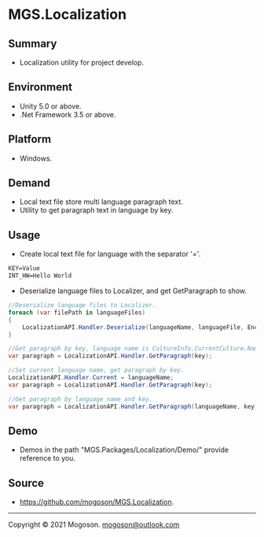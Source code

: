 # MGS.Localization

## Summary
- Localization utility for project develop.

## Environment
- Unity 5.0 or above.
- .Net Framework 3.5 or above.

## Platform
- Windows.

## Demand
- Local text file store multi language paragraph text.
- Utility to get paragraph text in language by key.

## Usage
- Create local text file for language with the separator '='.

```tex
KEY=Value
INT_HW=Hello World
```

- Deserialize language files to Localizer, and get GetParagraph to show.

```C#
//Deserialize language files to Localizer.
foreach (var filePath in languageFiles)
{
    LocalizationAPI.Handler.Deserialize(languageName, languageFile, Encoding.Default);
}

//Get paragraph by key, language name is CultureInfo.CurrentCulture.Name.
var paragraph = LocalizationAPI.Handler.GetParagraph(key);

//Set current language name, get paragraph by key.
LocalizationAPI.Handler.Current = languageName;
var paragraph = LocalizationAPI.Handler.GetParagraph(key);

//Get paragraph by language name and key.
var paragraph = LocalizationAPI.Handler.GetParagraph(languageName, key);
```

## Demo
- Demos in the path "MGS.Packages/Localization/Demo/" provide reference to you.

## Source

- https://github.com/mogoson/MGS.Localization.

------

Copyright © 2021 Mogoson.	mogoson@outlook.com